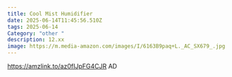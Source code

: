 ```yaml
---
title: Cool Mist Humidifier
date: 2025-06-14T11:45:56.510Z
tags: 2025-06-14
Category: "other "
description: 12.xx
image: https://m.media-amazon.com/images/I/6163B9paq+L._AC_SX679_.jpg
---
```

https://amzlink.to/az0fIJpFG4CJR    AD